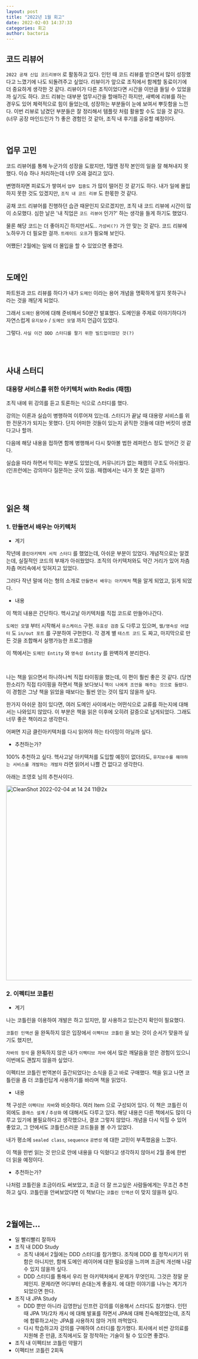 ```yaml
---
layout: post
title: "2022년 1월 회고"
date: 2022-02-03 14:37:33
categories: 회고
author: bactoria
---
```


## 코드 리뷰어

`2022 공채 신입 코드리뷰어` 로 활동하고 있다. 인턴 때 코드 리뷰를 받으면서 많이 성장했다고 느꼈기에 나도 되돌려주고 싶었다.
리뷰이가 앞으로 조직에서 함께할 동료이기에 더 중요하게 생각한 것 같다. 리뷰이가 다른 조직이었다면 시간을 이만큼 들일 수 있었을까 싶기도 하다.
코드 리뷰는 대부분 업무시간을 할애하긴 하지만, 새벽에 리뷰를 하는 경우도 있어 체력적으로 힘이 들었는데, 성장하는 부분들이 눈에 보여서 뿌듯함을 느낀다.
이번 리뷰로 남겼던 부분들은 잘 정리해서 템플릿 처럼 활용할 수도 있을 것 같다. (너무 공장 마인드인가 ?) 좋은 경험인 것 같아, 조직 내 후기를 공유할 예정이다.

<br>

## 업무 고민

코드 리뷰어를 통해 누군가의 성장을 도왔지만, 1월엔 정작 본인의 일을 잘 해쳐내지 못했다. 이슈 하나 처리하는데 너무 오래 걸리고 있다.

변명하자면 피로도가 쌓여서 `업무 집중도` 가 많이 떨어진 것 같기도 하다. 내가 일에 몰입하지 못한 것도 있겠지만, `조직 내 코드 리뷰` 도 한몫한 것 같다.

공채 코드 리뷰어를 진행하던 습관 때문인지 모르겠지만, 조직 내 코드 리뷰에 시간이 많이 소모했다. 심한 날은 '내 직업은 `코드 리뷰어` 인가?' 하는 생각을 들게 하기도 했었다.

물론 해당 코드는 더 좋아지긴 하지만서도.. `가성비(?)` 가 안 맞는 것 같다. 코드 리뷰에 노하우가 더 필요한 걸까. `트레이드 오프`가 필요해 보인다.

어쨌든! 2월에는 일에 더 몰입을 할 수 있었으면 좋겠다.

<br>

## 도메인

파트원과 코드 리뷰를 하다가 내가 `도메인` 이라는 용어 개념을 명확하게 알지 못하구나 라는 것을 깨닫게 되었다.

그래서 `도메인` 용어에 대해 준비해서 50분간 발표했다. 도메인을 주제로 이야기하다가 자연스럽게 `유지보수` / `도메인 모델` 까지 언급이 있었다.

그렇다. `사실 이건 DDD 스터디를 팔기 위한 빌드업이었던 것(?)`

<br>

<br>

## 사내 스터디

### 대용량 서비스를 위한 아키텍처 with Redis (패캠)

조직 내에 위 강의를 듣고 토론하는 식으로 스터디를 했다.

강의는 이론과 실습이 병행하여 이루어져 있는데. 스터디가 끝날 때 대용량 서비스를 위한 전문가가 되지는 못했다. 단지 어떠한 것들이 있는지 굵직한 것들에 대한 버킷이 생겼다고나 할까.

다음에 해당 내용을 접하면 함께 병행해서 다시 찾아볼 법한 레퍼런스 정도 얻어간 것 같다.

실습을 따라 하면서 막히는 부분도 있었는데, 커뮤니티가 없는 패캠의 구조도 아쉬웠다. (인프런에는 강의마다 질문하는 곳이 있음. 패캠에서는 내가 못 찾은 걸까?)

<br>

<br>

## 읽은 책

### 1. 만들면서 배우는 아키텍처

- 계기

작년에 `클린아키텍처 서적 스터디` 를 했었는데, 아쉬운 부분이 있었다. 개념적으로는 알겠는데, 실질적인 코드의 부재가 아쉬웠었다. 조직의 아키텍처와도 약간 거리가 있어 차츰차츰 머리속에서 잊혀지고 있었다.

그러다 작년 말에 아는 형의 소개로 `만들면서 배우는 아키텍처` 책을 알게 되었고, 읽게 되었다.

- 내용

이 책의 내용은 간단하다. 헥사고날 아키텍처를 직접 코드로 만들어나간다.

`도메인 모델` 부터 시작해서 `유스케이스` 구현. `유효성 검증` 도 다루고 있으며, `웹/영속성 어댑터` 도 `in/out 포트` 를 구분하여 구현한다. 각 경계 별 `테스트 코드` 도 짜고, 마지막으로 만든 것을 조합해서 실행가능한 프로그램을

이 책에서는 `도메인 Entity` 와 `영속성 Entity` 를 완벽하게 분리한다.

<br>

나는 책을 읽으면서 하나하나씩 직접 타이핑을 했는데, 이 편이 훨씬 좋은 것 같다. (당연한소리?) 직접 타이핑을 하면서 책을 보다보니 `책이 나에게 조언을 해주는 것으로 들렸다`. 이 경험은 그냥 책을 읽었을 때보다는 훨씬 얻는 것이 많지 않을까 싶다.

한가지 아쉬운 점이 있다면, 여러 도메인 사이에서는 어떤식으로 교류를 하는지에 대해서는 나와있지 않았다. 이 부분은 책을 읽은 이후에 오히려 갈증으로 남게되었다. 그래도 너무 좋은 책이라고 생각한다.

어쩌면 지금 클린아키텍처를 다시 읽어야 하는 타이밍이 아닐까 싶다.

- 추천하는가?

100% 추천하고 싶다. 헥사고날 아키텍처를 도입할 예정이 없더라도, `유지보수를 해야하는 서비스를 개발하는 개발자` 라면 읽어서 나쁠 건 없다고 생각한다.

아래는 조영호 님의 추천사이다.

<img width="528" alt="CleanShot 2022-02-04 at 14 24 11@2x" src="https://user-images.githubusercontent.com/25674959/152476775-36b62b26-b8a3-4fe4-9329-9c3916012328.png">

<br>

### 2. 이펙티브 코틀린

- 계기

나는 코틀린을 이용하여 개발은 하고 있지만, 잘 사용하고 있는건지 확인이 필요했다.

`코틀린 인액션` 을 완독하지 않은 입장에서 `이펙티브 코틀린` 을 보는 것이 순서가 맞을까 싶기도 했지만,

`자바의 정석` 을 완독하지 않은 내가 `이펙티브 자바` 에서 많은 깨달음을 얻은 경험이 있으니 이번에도 괜찮지 않을까 싶었다.

이펙티브 코틀린 번역본이 출간되었다는 소식을 듣고 바로 구매했다. 책을 읽고 나면 코틀린을 좀 더 코틀린답게 사용하기를 바라며 책을 읽었다.

- 내용

책 구성은 `이펙티브 자바`와 비슷하다. 여러 Item 으로 구성되어 있다. 이 책은 코틀린 이외에도 `클래스 설계` / `추상화` 에 대해서도 다루고 있다. 해당 내용은 다른 책에서도 많이 다루고 있기에 불필요하다고 생각했으나, 결코 그렇지 않았다. 개념을 다시 익힐 수 있어 좋았고, 그 안에서도 코틀린스러운 코드들을 볼 수가 있었다.

내가 평소에 `sealed class`, `sequence` `공변성` 에 대한 고민이 부족했음을 느꼈다.

이 책을 한번 읽는 것 만으로 안에 내용을 다 익혔다고 생각하지 않아서 2월 중에 한번 더 읽을 예정이다.

- 추천하는가?

나처럼 코틀린을 조금이라도 써보았고, 조금 더 잘 쓰고싶은 사람들에게는 무조건 추천하고 싶다. 코틀린을 안써보았다면 이 책보다는 `코틀린 인액션` 이 맞지 않을까 싶다.

<br>

## 2월에는...

- 일 빨리빨리 잘하자
- 조직 내 DDD Study
  - 조직 내에서 2월에는 DDD 스터디를 참가했다. 조직에 DDD 를 정착시키기 위함은 아니지만, 함께 도메인 레이어에 대한 필요성을 느끼며 조금씩 개선해 나갈 수 있지 않을까 싶다.
  - DDD 스터디를 통해서 우리 현 아키텍처에서 문제가 무엇인지. 그것은 정말 문제인지. 문제라면 어디부터 손대는게 좋을지. 에 대한 이야기를 나누는 계기가 되었으면 한다.
- 조직 내 JPA Study
  - DDD 뿐만 아니라 김영한님 인프런 강의를 이용해서 스터디도 참가했다. 인턴 때 JPA 1차/2차 캐시 에 대해 발표를 하면서 JPA에 대해 친숙해졌었는데, 조직에 합류하고서는 JPA를 사용하지 않아 거의 까먹었다.
  - 다시 학습하고자 강의를 구매하여 스터디를 참가했다. 회사에서 비싼 강의료를 지원해 준 만큼, 조직에서도 잘 정착하는 기술이 될 수 있으면 좋겠다.
- 조직 내 이펙티브 코틀린 약팔기
- 이펙티브 코틀린 2회독
